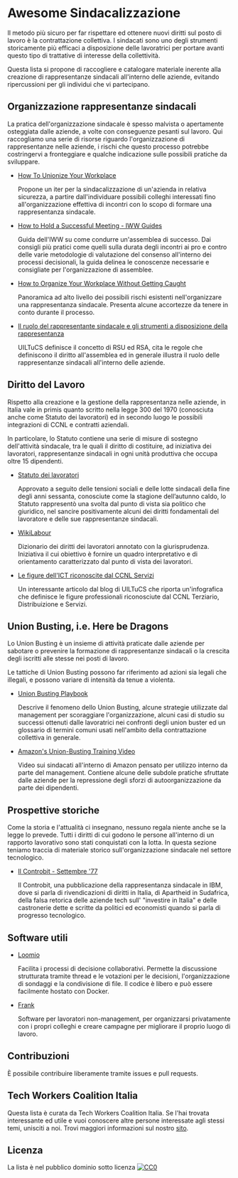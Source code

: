 # Awesome Sindacalizzazione

Il metodo più sicuro per far rispettare ed ottenere nuovi diritti sul posto di lavoro è la contrattazione collettiva. I sindacati sono uno degli strumenti storicamente più efficaci a disposizione delle lavoratrici per portare avanti questo tipo di trattative di interesse della collettività.

Questa lista si propone di raccogliere e catalogare materiale inerente alla creazione di rappresentanze sindacali all'interno delle aziende, evitando ripercussioni per gli individui che vi partecipano.

## Organizzazione rappresentanze sindacali

La pratica dell'organizzazione sindacale è spesso malvista o apertamente osteggiata dalle aziende, a volte con conseguenze pesanti sul lavoro. Qui raccogliamo una serie di risorse riguardo l'organizzazione di rappresentanze nelle aziende, i rischi che questo processo potrebbe costringervi a fronteggiare e qualche indicazione sulle possibili pratiche da sviluppare.

- [How To Unionize Your Workplace](https://www.youtube.com/watch?v=JvrldZlUwe0)

  Propone un iter per la sindacalizzazione di un'azienda in relativa sicurezza, a partire dall'individuare possibili colleghi interessati fino all'organizzazione effettiva di incontri con lo scopo di formare una rappresentanza sindacale.
- [How to Hold a Successful Meeting - IWW Guides](https://archive.iww.org/guides/branch/meeting/)

  Guida dell'IWW su come condurre un'assemblea di successo. Dai consigli più pratici come quelli sulla durata degli incontri ai pro e contro delle varie metodologie di valutazione del consenso all'interno dei processi decisionali, la guida delinea le conoscenze necessarie e consigliate per l'organizzazione di assemblee.
- [How to Organize Your Workplace Without Getting Caught](https://www.vice.com/en_us/article/y3md3v/how-to-organize-your-workplace-without-getting-caught)

  Panoramica ad alto livello dei possibili rischi esistenti nell'organizzare una rappresentanza sindacale. Presenta alcune accortezze da tenere in conto durante il processo.
- [Il ruolo del rappresentante sindacale e gli strumenti a disposizione della rappresentanza](https://github.com/Tech-Workers-Coalition-Italia/awesome-unionize-it/raw/master/formazione.ppt)

  UILTuCS definisce il concetto di RSU ed RSA, cita le regole che definiscono il diritto all'assemblea ed in generale illustra il ruolo delle rappresentanze sindacali all'interno delle aziende.

## Diritto del Lavoro

Rispetto alla creazione e la gestione della rappresentanza nelle aziende, in Italia vale in primis quanto scritto nella legge 300 del 1970 (conosciuta anche come Statuto dei lavoratori) ed in secondo luogo le possibili integrazioni di CCNL e contratti aziendali. 

In particolare, lo Statuto contiene una serie di misure di sostegno dell'attività sindacale, tra le quali il diritto di costituire, ad iniziativa dei lavoratori, rappresentanze sindacali in ogni unità produttiva che occupa oltre 15 dipendenti.

- [Statuto dei lavoratori](https://www.gazzettaufficiale.it/eli/id/1970/05/27/070U0300/sg)

  Approvato a seguito delle tensioni sociali e delle lotte sindacali della fine degli anni sessanta, conosciute come la stagione dell’autunno caldo, lo Statuto rappresentò una svolta dal punto di vista sia politico che giuridico, nel sancire positivamente alcuni dei diritti fondamentali del lavoratore e delle sue rappresentanze sindacali.

- [WikiLabour](https://www.wikilabour.it/)

  Dizionario dei diritti dei lavoratori annotato con la giurisprudenza. Iniziativa il cui obiettivo è fornire un quadro interpretativo e di orientamento caratterizzato dal punto di vista dei lavoratori.

- [Le figure dell'ICT riconoscite dal CCNL Servizi](https://sindacato-networkers.it/2015/04/lict-del-terziario-ha-il-suo-contratto-nazionale/)

  Un interessante articolo dal blog di UILTuCS che riporta un'infografica che definisce le figure professionali riconosciute dal CCNL Terziario, Distribuizione e Servizi.

## Union Busting, i.e. Here be Dragons

Lo Union Busting è un insieme di attività praticate dalle aziende per sabotare o prevenire la formazione di rappresentanze sindacali o la crescita degli iscritti alle stesse nei posti di lavoro.

Le tattiche di Union Busting possono far riferimento ad azioni sia legali che illegali, e possono variare di intensità da tenue a violenta.

- [Union Busting Playbook](https://unionbustingplaybook.com/)

  Descrive il fenomeno dello Union Busting, alcune strategie utilizzate dal management per scoraggiare l'organizzazione, alcuni casi di studio su successi ottenuti dalle lavoratrici nei confronti degli union buster ed un glossario di termini comuni usati nell'ambito della contrattazione collettiva in generale.
- [Amazon's Union-Busting Training Video](https://youtu.be/uRpwVwFxyk4)

  Video sui sindacati all'interno di Amazon pensato per utilizzo interno da parte del management. Contiene alcune delle subdole pratiche sfruttate dalle aziende per la repressione degli sforzi di autoorganizzazione da parte dei dipendenti.

## Prospettive storiche

Come la storia e l'attualità ci insegnano, nessuno regala niente anche se la legge lo prevede. Tutti i diritti di cui godono le persone all'interno di un rapporto lavorativo sono stati conquistati con la lotta. In questa sezione teniamo traccia di materiale storico sull'organizzazione sindacale nel settore tecnologico.

- [Il Controbit - Settembre '77](http://rsuibmsegrate.altervista.org/770900.htm)

  Il Controbit, una pubblicazione della rappresentanza sindacale in IBM, dove si parla di rivendicazioni di diritti in Italia, di Apartheid in Sudafrica, della falsa retorica delle aziende tech sull' "investire in Italia" e delle castronerie dette e scritte da politici ed economisti quando si parla di progresso tecnologico.

## Software utili

- [Loomio](https://www.loomio.org/)

  Facilita i processi di decisione collaborativi. Permette la discussione strutturata tramite thread e le votazioni per le decisioni, l'organizzazione di sondaggi e la condivisione di file. Il codice è libero e può essere facilmente hostato con Docker.

- [Frank](https://getfrank.com/)

  Software per lavoratori non-management, per organizzarsi privatamente con i propri colleghi e creare campagne per migliorare il proprio luogo di lavoro.

## Contribuzioni

È possibile contribuire liberamente tramite issues e pull requests.

## Tech Workers Coalition Italia

Questa lista è curata da Tech Workers Coalition Italia. Se l'hai trovata interessante ed utile e vuoi conoscere altre persone interessate agli stessi temi, unisciti a noi. Trovi maggiori informazioni sul nostro [sito](https://twc-italia.org).

## Licenza

La lista è nel pubblico dominio sotto licenza [![CC0](http://mirrors.creativecommons.org/presskit/buttons/88x31/svg/cc-zero.svg)](https://creativecommons.org/publicdomain/zero/1.0/)
